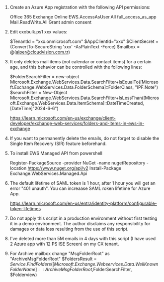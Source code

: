 1. Create an Azure App registration with the following API permissions:

	Office 365 Exchange Online
	EWS.AccessAsUser.All
	full_access_as_app
	Mail.ReadWrite.All
	Grant admin consent

2. Edit exobulk.ps1 xxx values:

	$TenantId = "xxx.onmicrosoft.com"
	$AppClientId="xxx"
	$ClientSecret = (ConvertTo-SecureString 'xxx' -AsPlainText -Force)
	$mailbox = @(alper@cloudvision.com.tr)

3. It only deletes mail items (not calendar or contact items) for a certain age, and this behavior can be controlled with the following lines:

	$FolderSearchFilter = new-object Microsoft.Exchange.WebServices.Data.SearchFilter+IsEqualTo([Microsoft.Exchange.WebServices.Data.FolderSchema]::FolderClass, "IPF.Note")	
	$searchFilter = New-Object Microsoft.Exchange.WebServices.Data.SearchFilter+IsLessThan([Microsoft.Exchange.WebServices.Data.ItemSchema]::DateTimeCreated, [DateTime]"2024-6-6")

	https://learn.microsoft.com/en-us/exchange/client-developer/exchange-web-services/folders-and-items-in-ews-in-exchange

4. If you want to permanently delete the emails, do not forget to disable the Single Item Recovery (SIR) feature beforehand.

5. To install EWS Managed API from powershell

  	Register-PackageSource -provider NuGet -name nugetRepository -location https://www.nuget.org/api/v2
  	Install-Package Exchange.WebServices.Managed.Api
   
7.  The default lifetime of SAML token is 1 hour, after 1 hour you will get an error "401 unauth". You can increaase SAML roken lifetime for Azure App.

     https://learn.microsoft.com/en-us/entra/identity-platform/configurable-token-lifetimes

9. Do not apply this script in a production environment without first testing it in a demo environment. The author disclaims any responsibility for damages or data loss resulting from the use of this script.

10. I've deleted more than 5M emails in 4 days with this script (I have used 2 Azure app with 12 PS ISE Screen) on my CX tenant.
11. For Archive mailbox change "MsgFolderRoot" as "ArchiveMsgFolderRoot"
    $FoldersResult = $Service.FindFolders([Microsoft.Exchange.Webservices.Data.WellKnownFolderName]::ArchiveMsgFolderRoot,$FolderSearchFilter, $Folderview)



